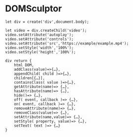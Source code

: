 # DOMSculptor

	let div = create('div',document.body);

	let video = div.createChild('video');
	video.setAttribute('autoplay');
	video.setAttribute('controls');
	video.setAttribute('src','https://example/example.mp4');
	video.setStyle('width','100%');
	video.setStyle('height','100%');

	div return {
		html DOM,
		addClass(value)=>{…},
		appendChild( child )=>{…},
		children[{…}],
		containsClass( value )=>{…},
		getAttribute(name)=> {…},
		hasAttribute(name)=> {…},
		hide()=> {…},
		off( event, callback )=> {…},
		on( event, callback )=> {…},
		removeAttribute(name)=> {…},
		removeClass(value)=> {…},
		setAttribute(name,value)=> {…},
		setStyle( property, value)=> {…},
		setText( text )=> {…}
	}